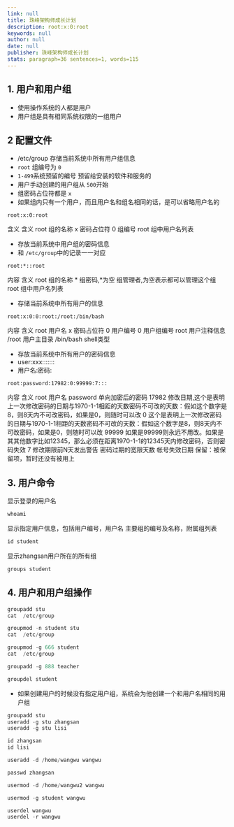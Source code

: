 ```yaml
---
link: null
title: 珠峰架构师成长计划
description: root:x:0:root
keywords: null
author: null
date: null
publisher: 珠峰架构师成长计划
stats: paragraph=36 sentences=1, words=115
---
```

## 1. 用户和用户组

* 使用操作系统的人都是用户
* 用户组是具有相同系统权限的一组用户

## 2 配置文件

* /etc/group 存储当前系统中所有用户组信息
* `root` 组编号为 `0`
* `1-499`系统预留的编号 预留给安装的软件和服务的
* 用户手动创建的用户组从 `500`开始
* 组密码占位符都是 `x`
* 如果组内只有一个用户，而且用户名和组名相同的话，是可以省略用户名的

`root:x:0:root`

含义 含义 root 组的名称 x 密码占位符 0 组编号 root 组中用户名列表

* 存放当前系统中用户组的密码信息
* 和 `/etc/group`中的记录一一对应

`root:*::root`

内容 含义 root 组的名称 * 组密码,*为空 组管理者,为空表示都可以管理这个组 root 组中用户名列表

* 存储当前系统中所有用户的信息

`root:x:0:0:root:/root:/bin/bash`

内容 含义 root 用户名 x 密码占位符 0 用户编号 0 用户组编号 root 用户注释信息 /root 用户主目录 /bin/bash shell类型

* 存放当前系统中所有用户的密码信息
* user:xxx:::::::
* 用户名:密码:

`root:password:17982:0:99999:7:::`

内容 含义 root 用户名 password 单向加密后的密码 17982 修改日期,这个是表明上一次修改密码的日期与1970-1-1相距的天数密码不可改的天数：假如这个数字是8，则8天内不可改密码，如果是0，则随时可以改 0 这个是表明上一次修改密码的日期与1970-1-1相距的天数密码不可改的天数：假如这个数字是8，则8天内不可改密码，如果是0，则随时可以改 99999 如果是99999则永远不用改。如果是其其他数字比如12345，那么必须在距离1970-1-1的12345天内修改密码，否则密码失效 7 修改期限前N天发出警告 密码过期的宽限天数 帐号失效日期 保留：被保留项，暂时还没有被用上

## 3. 用户命令

显示登录的用户名

```js
whoami
```

显示指定用户信息，包括用户编号，用户名 主要组的编号及名称，附属组列表

```js
id student
```

显示zhangsan用户所在的所有组

```js
groups student
```

## 4. 用户和用户组操作

```js
groupadd stu
cat  /etc/group
```

```js
groupmod -n student stu
cat  /etc/group
```

```js
groupmod -g 666 student
cat  /etc/group
```

```js
groupadd -g 888 teacher
```

```js
groupdel student
```

* 如果创建用户的时候没有指定用户组，系统会为他创建一个和用户名相同的用户组

```js
groupadd stu
useradd -g stu zhangsan
useradd -g stu lisi

id zhangsan
id lisi

useradd -d /home/wangwu wangwu

passwd zhangsan
```

```js
usermod -d /home/wangwu2 wangwu
```

```js
usermod -g student wangwu
```

```js
userdel wangwu
userdel -r wangwu
```
